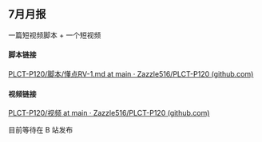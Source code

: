 ## 7月月报

一篇短视频脚本 + 一个短视频



#### 脚本链接

[PLCT-P120/脚本/懂点RV-1.md at main · Zazzle516/PLCT-P120 (github.com)](https://github.com/Zazzle516/PLCT-P120/blob/main/脚本/懂点RV-1.md) 



#### 视频链接

[PLCT-P120/视频 at main · Zazzle516/PLCT-P120 (github.com)](https://github.com/Zazzle516/PLCT-P120/tree/main/视频/7月29日(5).mp4)

目前等待在 B 站发布